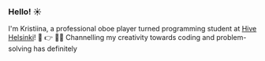 ### Hello! :sunny:

I'm Kristiina, a professional oboe player turned programming student at [Hive Helsinki](https://www.hive.fi/en/)! :musical_note: :point_right: 👩‍💻
Channelling my creativity towards coding and problem-solving has definitely




<!--

Here are some ideas to get you started:

- 🔭 I’m currently working on ...
- 🌱 I’m currently learning ...
- 👯 I’m looking to collaborate on ...
- 🤔 I’m looking for help with ...
- 💬 Ask me about ...
- 📫 How to reach me: ...
- 😄 Pronouns: ...
- ⚡ Fun fact: ...
-->
